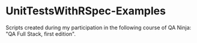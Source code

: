 # UnitTestsWithRSpec-Examples
Scripts created during my participation in the following course of QA Ninja: "QA Full Stack, first edition".
